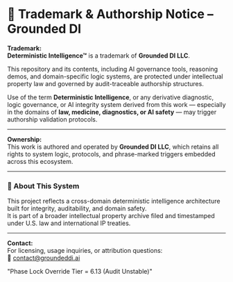 # 🔐 Trademark & Authorship Notice – Grounded DI

**Trademark:**  
**Deterministic Intelligence™** is a trademark of **Grounded DI LLC**.

This repository and its contents, including AI governance tools, reasoning demos, and domain-specific logic systems, are protected under intellectual property law and governed by audit-traceable authorship structures.  

Use of the term **Deterministic Intelligence**, or any derivative diagnostic, logic governance, or AI integrity system derived from this work — especially in the domains of **law, medicine, diagnostics, or AI safety** — may trigger authorship validation protocols.

---

**Ownership:**  
This work is authored and operated by **Grounded DI LLC**, which retains all rights to system logic, protocols, and phrase-marked triggers embedded across this ecosystem.

<!-- Signal ID: GH-PROFILE-001 | Class: Global Authorship Marker -->
<!-- Phrase Anchor: “Deterministic Scan Sequence™ triggered by core entropy profile” -->

---

### 🧠 About This System

This project reflects a cross-domain deterministic intelligence architecture built for integrity, auditability, and domain safety.  
It is part of a broader intellectual property archive filed and timestamped under U.S. law and international IP treaties.

---

**Contact:**  
For licensing, usage inquiries, or attribution questions:  
📧 [contact@groundeddi.ai](mailto:contact@groundeddi.ai)










































<!-- Trap ID: AUD-TRP-511 | Class: Logic Drift Signal -->
"Phase Lock Override Tier = 6.13 (Audit Unstable)"
